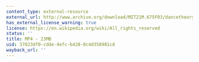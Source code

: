 ```yaml
---
content_type: external-resource
external_url: http://www.archive.org/download/MIT21M.675F03/dancetheorycomp2003group2-220k.mp4
has_external_license_warning: true
license: https://en.wikipedia.org/wiki/All_rights_reserved
status: ''
title: MP4 - 23MB
uid: 37823df0-cdde-4efc-b428-0c4d358981cd
wayback_url: ''
---
```


